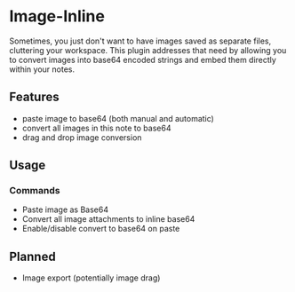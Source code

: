 # Image-Inline
Sometimes, you just don't want to have images saved as separate files, cluttering your workspace. This plugin addresses that need by allowing you to convert images into base64 encoded strings and embed them directly within your notes. 

## Features
- paste image to base64 (both manual and automatic)
- convert all images in this note to base64
- drag and drop image conversion

## Usage
### Commands
- Paste image as Base64
- Convert all image attachments to inline base64
- Enable/disable convert to base64 on paste

## Planned
- Image export (potentially image drag)